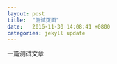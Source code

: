 ```yaml
---
layout: post
title:  "测试页面"
date:   2016-11-30 14:08:41 +0800
categories: jekyll update
---
```

一篇测试文章
